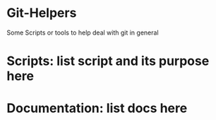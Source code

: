 # Git-Helpers
Some Scripts or tools to help deal with git in general

# Scripts: list script and its purpose here

# Documentation: list docs here

